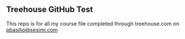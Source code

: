 ## Treehouse GitHub Test

This repo is for all my course file completed through treehouse.com on pbasilio@sesimi.com